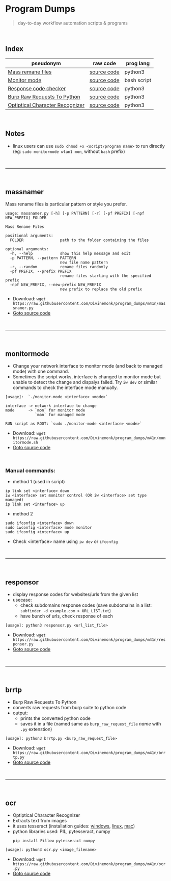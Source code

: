 # Program Dumps
> day-to-day workflow automation scripts & programs

<br>

## Index
| pseudonym | raw code | prog lang |
| --- | --- | --- |
| [Mass remane files](#massnamer) | [source code](https://raw.githubusercontent.com/Divinemonk/program_dumps/m41n/massnamer.py) | python3 |
| [Monitor mode](#monitormode) | [source code](https://raw.githubusercontent.com/Divinemonk/program_dumps/m41n/monitormode.sh) | bash script |
| [Response code checker](#responsor) | [source code](https://raw.githubusercontent.com/Divinemonk/program_dumps/m41n/responsor.py) | python3 |
| [Burp Raw Requests To Python](#brrtp) | [source code](https://raw.githubusercontent.com/Divinemonk/program_dumps/m41n/brrtp.py) | python3 |
| [Optiptical Character Recognizer](#ocr) | [source code](https://raw.githubusercontent.com/Divinemonk/program_dumps/m41n/ocr.py) | python3 |

<br>

## Notes
- linux users can use `sudo chmod +x <script/program name>` to run directly (eg: `sudo monitormode wlan1 mon`, without `bash` prefix)

<br>
<hr>
<br>

## massnamer
Mass rename files is particular pattern or style you prefer.
```
usage: massnamer.py [-h] [-p PATTERN] [-r] [-pf PREFIX] [-npf NEW_PREFIX] FOLDER

Mass Rename Files

positional arguments:
  FOLDER                path to the folder containing the files

optional arguments:
  -h, --help            show this help message and exit
  -p PATTERN, --pattern PATTERN
                        new file name pattern
  -r, --random          rename files randomly
  -pf PREFIX, --prefix PREFIX
                        rename files starting with the specified prefix
  -npf NEW_PREFIX, --new-prefix NEW_PREFIX
                        new prefix to replace the old prefix
```
- Download: `wget https://raw.githubusercontent.com/Divinemonk/program_dumps/m41n/massnamer.py`
- [Goto source code](https://github.com/Divinemonk/program_dumps/blob/m41n/massnamer.py)


<br>
<hr>
<br>

## monitormode
- Change your network interface to monitor mode (and back to managed mode) with one command.
- Sometimes the script works, interface is changed to monitor mode but unable to detect the change and dispalys failed. Try `iw dev` or similar commands to check the interface mode manually.
```
[usage]:  `./monitor-mode <interface> <mode>`

interface -> network interface to change
mode      -> `mon` for monitor mode
             `man` for managed mode

RUN script as ROOT: `sudo ./monitor-mode <interface> <mode>`
```
- Download: `wget https://raw.githubusercontent.com/Divinemonk/program_dumps/m41n/monitormode.sh`
- [Goto source code](https://github.com/Divinemonk/program_dumps/blob/m41n/monitormode.sh)

<br>

### Manual commands:
- method 1 (used in script)
```
ip link set <interface> down
iw <interface> set monitor control (OR iw <interface> set type managed)
ip link set <interface> up
```
- method 2
```
sudo ifconfig <interface> down
sudo iwconfig <interface> mode monitor
sudo ifconfig <interface> up
```
- Check \<interface\> name using `iw dev` or `ifconfig`


<br>
<hr>
<br>

## responsor
- display response codes for websites/urls from the given list
- usecase:
    - check subdomains response codes (save subdomains in a list: `subfinder -d example.com > URL_LIST.txt`)
    - have bunch of urls, check response of each
```
[usage]: python3 responsor.py <url_list_file>
```
- Download: `wget https://raw.githubusercontent.com/Divinemonk/program_dumps/m41n/responsor.py`
- [Goto source code](https://github.com/Divinemonk/program_dumps/blob/m41n/responsor.py)


<br>
<hr>
<br>

## brrtp
- Burp Raw Requests To Python
- converts raw requests from burp suite to python code
- output:
    - prints the converted python code
    - saves it in a file (named same as `burp_raw_request_file` _name_ with `.py` extenstion)
```
[usage]: python3 brrtp.py <burp_raw_request_file>
```
- Download: `wget https://raw.githubusercontent.com/Divinemonk/program_dumps/m41n/brrtp.py`
- [Goto source code](https://github.com/Divinemonk/program_dumps/blob/m41n/brrtp.py)

  
<br>
<hr>
<br>

## ocr
- Optiptical Character Recognizer
- Extracts text from images
- it uses tesseract (installation guides: [windows](https://linuxhint.com/install-tesseract-windows/), [linux](https://linuxhint.com/install-tesseract-ocr-linux/), [mac](https://www.oreilly.com/library/view/building-computer-vision/9781838644673/95de5b35-436b-4668-8ca2-44970a6e2924.xhtml))
- python libraries used: PIL, pytesseract, numpy
  ```
  pip install Pillow pytesseract numpy
  ```

```
[usage]: python3 ocr.py <image_filename>
```
- Download: `wget https://raw.githubusercontent.com/Divinemonk/program_dumps/m41n/ocr.py`
- [Goto source code](https://github.com/Divinemonk/program_dumps/blob/m41n/ocr.py)


